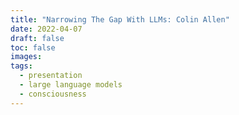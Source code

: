 ```yaml
---
title: "Narrowing The Gap With LLMs: Colin Allen"
date: 2022-04-07
draft: false
toc: false
images:
tags:
  - presentation
  - large language models
  - consciousness 
---
```

